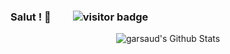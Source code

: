 ### Salut ! 👋         <img src="https://visitor-badge.laobi.icu/badge?page_id=garsaud.garsaud" alt="visitor badge"/>

<p align="center">
<img align="center" src="https://github-readme-stats.vercel.app/api?username=garsaud&show_icons=true&count_private=true&include_all_commits=true&line_height=21" alt="garsaud's Github Stats" />
</p> 
